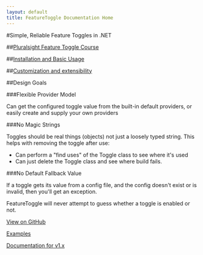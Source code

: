 ```yaml
---
layout: default
title: FeatureToggle Documentation Home
---
```


#Simple, Reliable Feature Toggles in .NET

##[Pluralsight Feature Toggle Course](http://bit.ly/psfeaturetoggle)

##[Installation and Basic Usage](pages/usage.html)

##[Customization and extensibility](pages/extensibility.html)

##Design Goals

###Flexible Provider Model

Can get the configured toggle value from the built-in default providers, or easily create and supply your own providers

###No Magic Strings

Toggles should be real things (objects) not just a loosely typed string. This helps with removing the toggle after use:

- Can perform a "find uses" of the Toggle class to see where it's used
- Can just delete the Toggle class and see where build fails.

###No Default Fallback Value

If a toggle gets its value from a config file, and the config doesn't exist or is invalid, then you'll get an exception.

FeatureToggle will never attempt to guess whether a toggle is enabled or not.


[View on GitHub](https://github.com/jason-roberts/FeatureToggle)

[Examples](https://github.com/jason-roberts/FeatureToggle/tree/master/src/Examples)

[Documentation for v1.x](pages/v1x.html)

